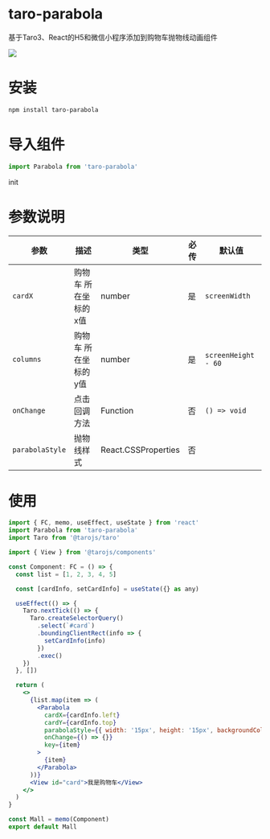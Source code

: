 
# taro-parabola

基于Taro3、React的H5和微信小程序添加到购物车抛物线动画组件


![](https://ihopefulchina.github.io/post-images/1656646769406.gif)


# 安装
```bash
npm install taro-parabola
````

# 导入组件

```js
import Parabola from 'taro-parabola'
```
init
# 参数说明

| 参数             | 描述                                                         | 类型                               | 必传 | 默认值 |
| ---------------- | ------------------------------------------------------------ | ---------------------------------- | ---- | ------ |
| `cardX`          | 购物车 所在坐标的x值                                          | number                        | 是   | `screenWidth`   |
| `columns`        | 购物车 所在坐标的y值                                          | number                         | 是   | `screenHeight - 60`   |
| `onChange`       | 点击回调方法                                                 | Function                        | 否   | `() => void`  |
| `parabolaStyle`   | 抛物线样式                                                  | React.CSSProperties                             | 否   |        |

# 使用

```jsx
import { FC, memo, useEffect, useState } from 'react'
import Parabola from 'taro-parabola'
import Taro from '@tarojs/taro'

import { View } from '@tarojs/components'

const Component: FC = () => {
  const list = [1, 2, 3, 4, 5]

  const [cardInfo, setCardInfo] = useState({} as any)

  useEffect(() => {
    Taro.nextTick(() => {
      Taro.createSelectorQuery()
        .select(`#card`)
        .boundingClientRect(info => {
          setCardInfo(info)
        })
        .exec()
    })
  }, [])

  return (
    <>
      {list.map(item => (
        <Parabola
          cardX={cardInfo.left}
          cardY={cardInfo.top}
          parabolaStyle={{ width: '15px', height: '15px', backgroundColor: '#333' }}
          onChange={() => {}}
          key={item}
        >
          {item}
        </Parabola>
      ))}
      <View id="card">我是购物车</View>
    </>
  )
}

const Mall = memo(Component)
export default Mall


```
